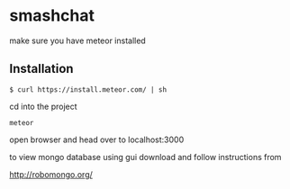 # smashchat

make sure you have meteor installed

## Installation

```$ curl https://install.meteor.com/ | sh```

cd into the project 

```meteor```

open browser and head over to localhost:3000


to view mongo database using gui download and follow instructions from

http://robomongo.org/
